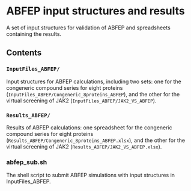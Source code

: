 # ABFEP input structures and results
A set of input structures for validation of ABFEP and spreadsheets containing the results.
## Contents
### `InputFiles_ABFEP/`
Input structures for ABFEP calculations, including two sets: one for the congeneric compound series for eight proteins (`InputFiles_ABFEP/Congeneric_8proteins_ABFEP`), and the other for the virtual screening of JAK2 (`InputFiles_ABFEP/JAK2_VS_ABFEP`).
### `Results_ABFEP/`
Results of ABFEP calculations: one spreadsheet for the congeneric compound series for eight proteins (`Results_ABFEP/Congeneric_8proteins_ABFEP.xlsx`), and the other for the virtual screening of JAK2 (`Results_ABFEP/JAK2_VS_ABFEP.xlsx`).

### abfep_sub.sh
The shell script to submit ABFEP simulations with input structures in InputFiles_ABFEP.

